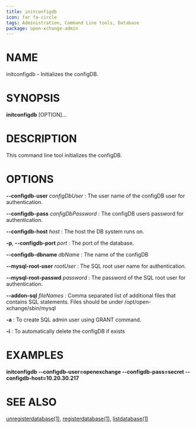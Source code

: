 ```yaml
---
title: initconfigdb
icon: far fa-circle
tags: Administration, Command Line tools, Database
package: open-xchange-admin
---
```


# NAME

initconfigdb - Initializes the configDB.

# SYNOPSIS

**initconfigdb** [OPTION]...

# DESCRIPTION

This command line tool initializes the configDB. 

# OPTIONS

**--configdb-user** *configDbUser*
: The user name of the configDB user for authentication.

**--configdb-pass** *configDbPassword*
: The configDB users password for authentication.

**--configdb-host** *host*
: The host the DB system runs on.

**-p**, **--configdb-port** *port*
: The port of the database.

**--configdb-dbname** *dbName*
: The name of the configDB

**--mysql-root-user** *rootUser*
: The SQL root user name for authentication.

**--mysql-root-passwd** *password*
: The password of the SQL root user for authentication.

**--addon-sql** *fileNames*
: Comma separated list of additional files that contains SQL statements. Files should be under /opt/open-xchange/sbin/mysql 

**-a**
: To create SQL admin user using GRANT command.

**-i**
: To automatically delete the configDB if exists

# EXAMPLES

**initconfigdb --configdb-user=openexchange --configdb-pass=secret --configdb-host=10.20.30.217**

# SEE ALSO

[unregisterdatabase(1)](unregisterdatabase.html), [registerdatabase(1)](registerdatabase.html), [listdatabase(1)](listdatabase.html)

